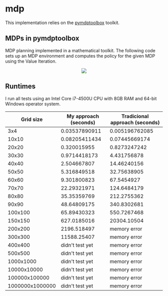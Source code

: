 # mdp
This implementation relies on the [pymdptoolbox](https://github.com/sawcordwell/pymdptoolbox) toolkit.

## MDPs in pymdptoolbox

MDP planning implemented in a mathematical toolkit.
The following code sets up an MDP environment and computes the policy for the given MDP using the Value Iteration.

<p align="center">
<img src="mdp_simple.png"/>
</p>

## Runtimes

I run all tests using an Intel Core i7-4500U CPU with 8GB RAM and 64-bit Windows operator system.

| Grid size | My approach (seconds) | Tradicional approach (seconds) |
| --- | --- | --- |
| 3x4	 | 0.03537890911 | 	0.005196762085 |
| 10x10	 | 0.08205411434 | 	0.07445669174 |
| 20x20	 | 0.320015955	 | 0.8273247242 |
| 30x30	 | 0.9714418173	 | 4.431756878 |
| 40x40	 | 2.504667807	 | 14.46240156 |
| 50x50 | 5.316849518	 | 32.75638905 |
| 60x60	 | 9.301800823	 | 67.5454927 |
| 70x70	 | 22.29321971	 | 124.6484179 |
| 80x80	 | 35.35359769	 | 212.2755362 |
| 90x90	 | 48.64809175	 | 340.8302681 |
| 100x100 | 	65.89430323	 | 550.7267468 |
| 150x150 | 	627.0185016	 | 20304.10504 |
| 200x200 | 	2196.518497	 | memory error  |
| 300x300 | 	11588.25407 | 	memory error |
| 400x400 | 	didn't test yet	 | memory error |
| 500x500 | 	didn't test yet	 | memory error |
| 1000x1000 | 	didn't test yet	 | memory error |
| 10000x10000	 | didn't test yet	 | memory error |
| 100000x100000	 | didn't test yet	 | memory error |
| 1000000x1000000 | didn't test yet	 | 	memory error |
